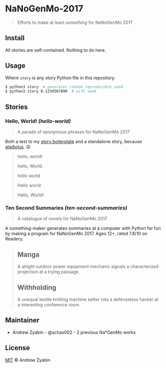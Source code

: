 # NaNoGenMo-2017

> Efforts to make at least *something* for NaNoGenMo 2017

## Install

All stories are self-contained. Nothing to do here.

## Usage

Where `story` is any story Python file in this repository:

```sh
$ python3 story  # generates random reproducible seed
$ python3 story 0.1234567890  # with seed
```

## Stories

### Hello, World! _(hello-world)_

> A parade of eponymous phrases for NaNoGenMo 2017

Both a test to my [story boilerplate](story-boilerplate/story.py) and a standalone story, because [gladiolus](https://github.com/NaNoGenMo/2017/blob/master/README.md#the-rules). 😜

> hello, world!
>
> hello, World.
>
> hello world
>
> Hello world
>
> Hello, World!

### Ten Second Summaries _(ten-second-summaries)_

> A catalogue of novels for NaNoGenMo 2017

A something-maker generates summaries at a computer with Python for fun by making a program for NaNoGenMo 2017. Ages 12+, rated 7.8/10 on Readery.

> ## Manga
>
> A alright outdoor power equipment mechanic signals a characterized projection at a trying passage.
>
> ## Withholding
>
> A unequal textile knitting machine setter rots a defenseless hacker at a interesting conference room.

<!-- By the way, if someone *really* wants to make one of the ideas in Ten Second Summaries reality, I'd more than just love to see them. Send issues :) -->

## Maintainer

- Andrew Zyabin - @schas002 - 2 previous Na*GenMo works

## License

[MIT](LICENSE) &copy; Andrew Zyabin
